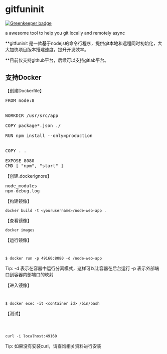 # gitfuninit

[![Greenkeeper badge](https://badges.greenkeeper.io/JingLMalan/gitfuninit.svg)](https://greenkeeper.io/)

a awesome tool to help you git locally and remotely async

**gitfuninit 是一款基于nodejs的命令行程序，提供git本地和远程同时初始化，大大加快项目版本搭建速度，提升开发效率。

**目前仅支持github平台，后续可以支持gitlab平台。

## 支持Docker

【创建Dockerfile】

<pre>
FROM node:8


WORKDIR /usr/src/app

COPY package*.json ./

RUN npm install --only=production


COPY . .

EXPOSE 8080
CMD [ "npm", "start" ]
</pre>
【创建.dockerignore】

<pre>node_modules
npm-debug.log</pre>

【构建镜像】

<code>docker build -t \<yourusername>/node-web-app .</code>

【查看镜像】

<code>docker images</code>

【运行镜像】
<code>

$ docker run -p 49160:8080 -d <your username>/node-web-app</code>

Tip: -d 表示在容器中运行分离模式，这样可以让容器在后台运行
     -p 表示外部端口到容器内部端口的映射

【进入镜像】
<code>

$ docker exec -it \<container id> /bin/bash
</code>

【测试】

<code>

curl -i localhost:49160
</code>

Tip: 如果没有安装curl，请查询相关资料进行安装